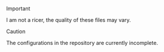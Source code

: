 > [!IMPORTANT]
> I am not a ricer, the quality of these files may vary.

> [!CAUTION]
> The configurations in the repository are currently incomplete.
